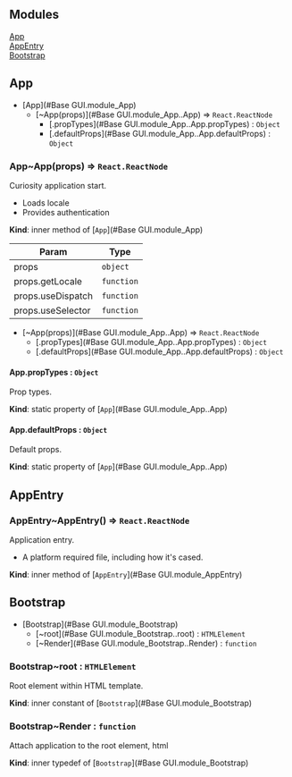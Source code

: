 ## Modules

<dl>
<dt><a href="#Base GUI.module_App">App</a></dt>
<dd></dd>
<dt><a href="#Base GUI.module_AppEntry">AppEntry</a></dt>
<dd></dd>
<dt><a href="#Base GUI.module_Bootstrap">Bootstrap</a></dt>
<dd></dd>
</dl>

<a name="Base GUI.module_App"></a>

## App

* [App](#Base GUI.module_App)
    * [~App(props)](#Base GUI.module_App..App) ⇒ <code>React.ReactNode</code>
        * [.propTypes](#Base GUI.module_App..App.propTypes) : <code>Object</code>
        * [.defaultProps](#Base GUI.module_App..App.defaultProps) : <code>Object</code>

<a name="Base GUI.module_App..App"></a>

### App~App(props) ⇒ <code>React.ReactNode</code>
Curiosity application start.
- Loads locale
- Provides authentication

**Kind**: inner method of [<code>App</code>](#Base GUI.module_App)  

| Param | Type |
| --- | --- |
| props | <code>object</code> | 
| props.getLocale | <code>function</code> | 
| props.useDispatch | <code>function</code> | 
| props.useSelector | <code>function</code> | 


* [~App(props)](#Base GUI.module_App..App) ⇒ <code>React.ReactNode</code>
    * [.propTypes](#Base GUI.module_App..App.propTypes) : <code>Object</code>
    * [.defaultProps](#Base GUI.module_App..App.defaultProps) : <code>Object</code>

<a name="Base GUI.module_App..App.propTypes"></a>

#### App.propTypes : <code>Object</code>
Prop types.

**Kind**: static property of [<code>App</code>](#Base GUI.module_App..App)  
<a name="Base GUI.module_App..App.defaultProps"></a>

#### App.defaultProps : <code>Object</code>
Default props.

**Kind**: static property of [<code>App</code>](#Base GUI.module_App..App)  
<a name="Base GUI.module_AppEntry"></a>

## AppEntry
<a name="Base GUI.module_AppEntry..AppEntry"></a>

### AppEntry~AppEntry() ⇒ <code>React.ReactNode</code>
Application entry.
- A platform required file, including how it's cased.

**Kind**: inner method of [<code>AppEntry</code>](#Base GUI.module_AppEntry)  
<a name="Base GUI.module_Bootstrap"></a>

## Bootstrap

* [Bootstrap](#Base GUI.module_Bootstrap)
    * [~root](#Base GUI.module_Bootstrap..root) : <code>HTMLElement</code>
    * [~Render](#Base GUI.module_Bootstrap..Render) : <code>function</code>

<a name="Base GUI.module_Bootstrap..root"></a>

### Bootstrap~root : <code>HTMLElement</code>
Root element within HTML template.

**Kind**: inner constant of [<code>Bootstrap</code>](#Base GUI.module_Bootstrap)  
<a name="Base GUI.module_Bootstrap..Render"></a>

### Bootstrap~Render : <code>function</code>
Attach application to the root element, html

**Kind**: inner typedef of [<code>Bootstrap</code>](#Base GUI.module_Bootstrap)  

